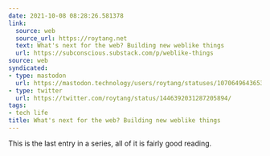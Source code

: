```yaml
---
date: 2021-10-08 08:28:26.581378
link:
  source: web
  source_url: https://roytang.net
  text: What's next for the web? Building new weblike things
  url: https://subconscious.substack.com/p/weblike-things
source: web
syndicated:
- type: mastodon
  url: https://mastodon.technology/users/roytang/statuses/107064964365311016
- type: twitter
  url: https://twitter.com/roytang/status/1446392031287205894/
tags:
- tech life
title: What's next for the web? Building new weblike things
---
```


This is the last entry in a series, all of it is fairly good reading.